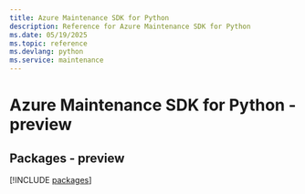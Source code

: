 ```yaml
---
title: Azure Maintenance SDK for Python
description: Reference for Azure Maintenance SDK for Python
ms.date: 05/19/2025
ms.topic: reference
ms.devlang: python
ms.service: maintenance
---
```

# Azure Maintenance SDK for Python - preview
## Packages - preview
[!INCLUDE [packages](maintenance-index.md)]